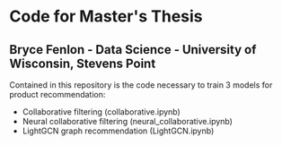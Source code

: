 # Code for Master's Thesis
## Bryce Fenlon - Data Science - University of Wisconsin, Stevens Point

Contained in this repository is the code necessary to train 3 models for product recommendation:
* Collaborative filtering (collaborative.ipynb)
* Neural collaborative filtering (neural_collaborative.ipynb)
* LightGCN graph recommendation (LightGCN.ipynb)
